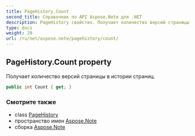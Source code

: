 ```yaml
---
title: PageHistory.Count
second_title: Справочник по API Aspose.Note для .NET
description: PageHistory свойство. Получает количество версий страницы в истории страниц.
type: docs
weight: 20
url: /ru/net/aspose.note/pagehistory/count/
---
```

## PageHistory.Count property

Получает количество версий страницы в истории страниц.

```csharp
public int Count { get; }
```

### Смотрите также

* class [PageHistory](../)
* пространство имен [Aspose.Note](../../pagehistory/)
* сборка [Aspose.Note](../../../)



